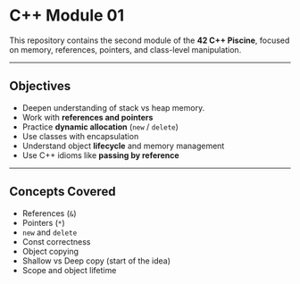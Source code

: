 # C++ Module 01

This repository contains the second module of the **42 C++ Piscine**, focused on memory, references, pointers, and class-level manipulation.

---

## Objectives

- Deepen understanding of stack vs heap memory.
- Work with **references and pointers**
- Practice **dynamic allocation** (`new` / `delete`)
- Use classes with encapsulation
- Understand object **lifecycle** and memory management
- Use C++ idioms like **passing by reference**

---

## Concepts Covered

- References (`&`)
- Pointers (`*`)
- `new` and `delete`
- Const correctness
- Object copying
- Shallow vs Deep copy (start of the idea)
- Scope and object lifetime
